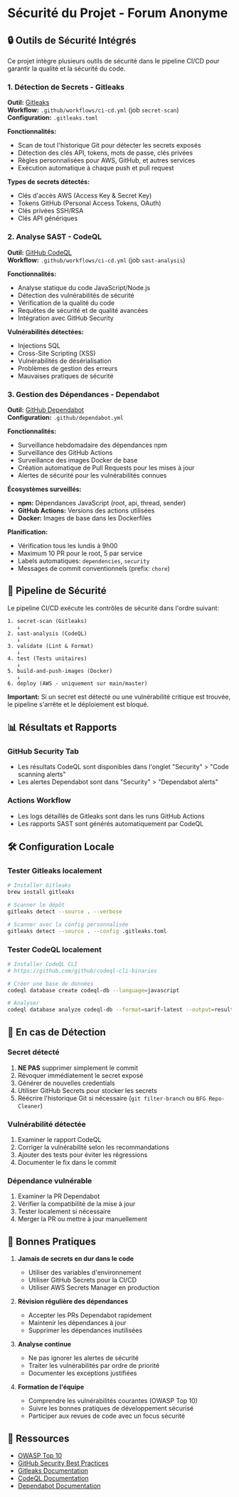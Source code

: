 # Sécurité du Projet - Forum Anonyme

## 🔒 Outils de Sécurité Intégrés

Ce projet intègre plusieurs outils de sécurité dans le pipeline CI/CD pour garantir la qualité et la sécurité du code.

### 1. Détection de Secrets - Gitleaks

**Outil:** [Gitleaks](https://github.com/gitleaks/gitleaks)  
**Workflow:** `.github/workflows/ci-cd.yml` (job `secret-scan`)  
**Configuration:** `.gitleaks.toml`

**Fonctionnalités:**
- Scan de tout l'historique Git pour détecter les secrets exposés
- Détection des clés API, tokens, mots de passe, clés privées
- Règles personnalisées pour AWS, GitHub, et autres services
- Exécution automatique à chaque push et pull request

**Types de secrets détectés:**
- Clés d'accès AWS (Access Key & Secret Key)
- Tokens GitHub (Personal Access Tokens, OAuth)
- Clés privées SSH/RSA
- Clés API génériques

### 2. Analyse SAST - CodeQL

**Outil:** [GitHub CodeQL](https://codeql.github.com/)  
**Workflow:** `.github/workflows/ci-cd.yml` (job `sast-analysis`)

**Fonctionnalités:**
- Analyse statique du code JavaScript/Node.js
- Détection des vulnérabilités de sécurité
- Vérification de la qualité du code
- Requêtes de sécurité et de qualité avancées
- Intégration avec GitHub Security

**Vulnérabilités détectées:**
- Injections SQL
- Cross-Site Scripting (XSS)
- Vulnérabilités de désérialisation
- Problèmes de gestion des erreurs
- Mauvaises pratiques de sécurité

### 3. Gestion des Dépendances - Dependabot

**Outil:** [GitHub Dependabot](https://docs.github.com/en/code-security/dependabot)  
**Configuration:** `.github/dependabot.yml`

**Fonctionnalités:**
- Surveillance hebdomadaire des dépendances npm
- Surveillance des GitHub Actions
- Surveillance des images Docker de base
- Création automatique de Pull Requests pour les mises à jour
- Alertes de sécurité pour les vulnérabilités connues

**Écosystèmes surveillés:**
- **npm:** Dépendances JavaScript (root, api, thread, sender)
- **GitHub Actions:** Versions des actions utilisées
- **Docker:** Images de base dans les Dockerfiles

**Planification:**
- Vérification tous les lundis à 9h00
- Maximum 10 PR pour le root, 5 par service
- Labels automatiques: `dependencies`, `security`
- Messages de commit conventionnels (prefix: `chore`)

## 🔄 Pipeline de Sécurité

Le pipeline CI/CD exécute les contrôles de sécurité dans l'ordre suivant:

```
1. secret-scan (Gitleaks)
   ↓
2. sast-analysis (CodeQL)
   ↓
3. validate (Lint & Format)
   ↓
4. test (Tests unitaires)
   ↓
5. build-and-push-images (Docker)
   ↓
6. deploy (AWS - uniquement sur main/master)
```

**Important:** Si un secret est détecté ou une vulnérabilité critique est trouvée, le pipeline s'arrête et le déploiement est bloqué.

## 📊 Résultats et Rapports

### GitHub Security Tab
- Les résultats CodeQL sont disponibles dans l'onglet "Security" > "Code scanning alerts"
- Les alertes Dependabot sont dans "Security" > "Dependabot alerts"

### Actions Workflow
- Les logs détaillés de Gitleaks sont dans les runs GitHub Actions
- Les rapports SAST sont générés automatiquement par CodeQL

## 🛠️ Configuration Locale

### Tester Gitleaks localement
```bash
# Installer Gitleaks
brew install gitleaks

# Scanner le dépôt
gitleaks detect --source . --verbose

# Scanner avec la config personnalisée
gitleaks detect --source . --config .gitleaks.toml
```

### Tester CodeQL localement
```bash
# Installer CodeQL CLI
# https://github.com/github/codeql-cli-binaries

# Créer une base de données
codeql database create codeql-db --language=javascript

# Analyser
codeql database analyze codeql-db --format=sarif-latest --output=results.sarif
```

## 🚨 En cas de Détection

### Secret détecté
1. **NE PAS** supprimer simplement le commit
2. Révoquer immédiatement le secret exposé
3. Générer de nouvelles credentials
4. Utiliser GitHub Secrets pour stocker les secrets
5. Réécrire l'historique Git si nécessaire (`git filter-branch` ou `BFG Repo-Cleaner`)

### Vulnérabilité détectée
1. Examiner le rapport CodeQL
2. Corriger la vulnérabilité selon les recommandations
3. Ajouter des tests pour éviter les régressions
4. Documenter le fix dans le commit

### Dépendance vulnérable
1. Examiner la PR Dependabot
2. Vérifier la compatibilité de la mise à jour
3. Tester localement si nécessaire
4. Merger la PR ou mettre à jour manuellement

## 📝 Bonnes Pratiques

1. **Jamais de secrets en dur dans le code**
   - Utiliser des variables d'environnement
   - Utiliser GitHub Secrets pour la CI/CD
   - Utiliser AWS Secrets Manager en production

2. **Révision régulière des dépendances**
   - Accepter les PRs Dependabot rapidement
   - Maintenir les dépendances à jour
   - Supprimer les dépendances inutilisées

3. **Analyse continue**
   - Ne pas ignorer les alertes de sécurité
   - Traiter les vulnérabilités par ordre de priorité
   - Documenter les exceptions justifiées

4. **Formation de l'équipe**
   - Comprendre les vulnérabilités courantes (OWASP Top 10)
   - Suivre les bonnes pratiques de développement sécurisé
   - Participer aux revues de code avec un focus sécurité

## 🔗 Ressources

- [OWASP Top 10](https://owasp.org/www-project-top-ten/)
- [GitHub Security Best Practices](https://docs.github.com/en/code-security)
- [Gitleaks Documentation](https://github.com/gitleaks/gitleaks)
- [CodeQL Documentation](https://codeql.github.com/docs/)
- [Dependabot Documentation](https://docs.github.com/en/code-security/dependabot)
